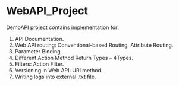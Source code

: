 # WebAPI_Project
DemoAPI project contains implementation for:
  1.	API Documentation.
  2.	Web API routing:  Conventional-based Routing, Attribute Routing.
  3.	Parameter Binding.
  4.	Different Action Method Return Types – 4Types.
  5.	Filters: Action Filter.
  6.	Versioning in Web API: URI method.
  7.	Writing logs into external .txt file.
